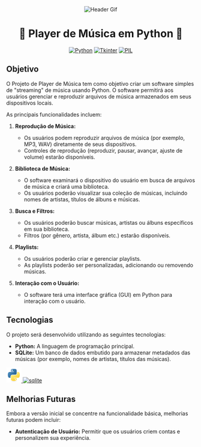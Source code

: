 <div align="center">
      <img src="https://github.com/Thales-Rangel/Player-de-musica/assets/160191874/9f87485b-4d22-4147-9a41-bf0be7c019ac" alt="Header Gif">
</div>

<div align="center">

   # 🎵 Player de Música em Python 🎵

   [![Python](https://img.shields.io/badge/Python-3.x-blue)](https://www.python.org/)
   [![Tkinter](https://img.shields.io/badge/Tkinter-Interface%20Gr%C3%A1fica-green)](https://docs.python.org/3/library/tkinter.html)
   [![PIL](https://img.shields.io/badge/PIL-Manipula%C3%A7%C3%A3o%20de%20Imagens-yellow)](https://pillow.readthedocs.io/en/stable/)
   
</div>

## Objetivo

O Projeto de Player de Música tem como objetivo criar um software simples de "streaming" de música usando Python. O software permitirá aos usuários gerenciar e reproduzir arquivos de música armazenados em seus dispositivos locais.

As principais funcionalidades incluem:

1. **Reprodução de Música:**
   - Os usuários podem reproduzir arquivos de música (por exemplo, MP3, WAV) diretamente de seus dispositivos.
   - Controles de reprodução (reproduzir, pausar, avançar, ajuste de volume) estarão disponíveis.

2. **Biblioteca de Música:**
   - O software examinará o dispositivo do usuário em busca de arquivos de música e criará uma biblioteca.
   - Os usuários poderão visualizar sua coleção de músicas, incluindo nomes de artistas, títulos de álbuns e músicas.

3. **Busca e Filtros:**
   - Os usuários poderão buscar músicas, artistas ou álbuns específicos em sua biblioteca.
   - Filtros (por gênero, artista, álbum etc.) estarão disponíveis.

4. **Playlists:**
   - Os usuários poderão criar e gerenciar playlists.
   - As playlists poderão ser personalizadas, adicionando ou removendo músicas.

5. **Interação com o Usuário:**
   - O software terá uma interface gráfica (GUI) em Python para interação com o usuário.

## Tecnologias

O projeto será desenvolvido utilizando as seguintes tecnologias:

- **Python:** A linguagem de programação principal.
- **SQLite:** Um banco de dados embutido para armazenar metadados das músicas (por exemplo, nomes de artistas, títulos das músicas).

<a href="https://www.python.org" target="_blank" rel="noreferrer">
   <img src="https://raw.githubusercontent.com/devicons/devicon/master/icons/python/python-original.svg" alt="python" width="40" height="40"/> 
</a>

 <a href="https://www.sqlite.org/" target="_blank" rel="noreferrer"> 
    <img src="https://www.vectorlogo.zone/logos/sqlite/sqlite-icon.svg" alt="sqlite" width="40" height="40"/> 
  </a> 
  
## Melhorias Futuras

Embora a versão inicial se concentre na funcionalidade básica, melhorias futuras podem incluir:

- **Autenticação de Usuário:** Permitir que os usuários criem contas e personalizem sua experiência.
